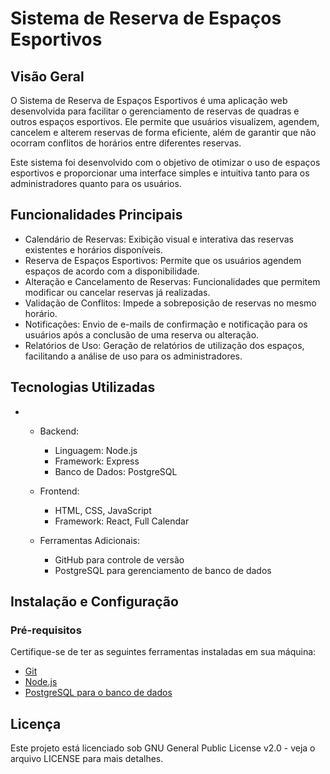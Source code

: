 # Sistema de Reserva de Espaços Esportivos
## Visão Geral

O Sistema de Reserva de Espaços Esportivos é uma aplicação web desenvolvida para facilitar o gerenciamento de reservas de quadras e outros espaços esportivos. Ele permite que usuários visualizem, agendem, cancelem e alterem reservas de forma eficiente, além de garantir que não ocorram conflitos de horários entre diferentes reservas.

Este sistema foi desenvolvido com o objetivo de otimizar o uso de espaços esportivos e proporcionar uma interface simples e intuitiva tanto para os administradores quanto para os usuários.

## Funcionalidades Principais

   * Calendário de Reservas: Exibição visual e interativa das reservas existentes e horários disponíveis.
   * Reserva de Espaços Esportivos: Permite que os usuários agendem espaços de acordo com a disponibilidade.
   * Alteração e Cancelamento de Reservas: Funcionalidades que permitem modificar ou cancelar reservas já realizadas.
   * Validação de Conflitos: Impede a sobreposição de reservas no mesmo horário.
   * Notificações: Envio de e-mails de confirmação e notificação para os usuários após a conclusão de uma reserva ou alteração.
   * Relatórios de Uso: Geração de relatórios de utilização dos espaços, facilitando a análise de uso para os administradores.

## Tecnologias Utilizadas
* 
    * Backend:
        * Linguagem: Node.js
        * Framework: Express
        * Banco de Dados: PostgreSQL

    * Frontend:
        * HTML, CSS, JavaScript
        * Framework: React, Full Calendar

    * Ferramentas Adicionais:
        * GitHub para controle de versão
        * PostgreSQL para gerenciamento de banco de dados

## Instalação e Configuração
### Pré-requisitos

Certifique-se de ter as seguintes ferramentas instaladas em sua máquina:
* [Git](https://git-scm.com/downloads)
* [Node.js](https://nodejs.org/en/download/package-manager)
* [PostgreSQL para o banco de dados](https://www.postgresql.org/)

## Licença

Este projeto está licenciado sob GNU General Public License v2.0 - veja o arquivo LICENSE para mais detalhes.
